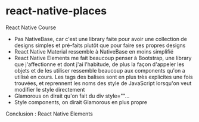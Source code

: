 # react-native-places
React Native Course

- Pas NativeBase, car c'est une library faite pour avoir une collection de designs simples et pré-faits plutôt que pour faire ses propres designs
- React Native Material ressemble à NativeBase en moins simplifié
- React Native Elements me fait beaucoup penser à Bootstrap, une library que j'affectionne et dont j'ai l'habitude, de plus la façon d'appeler les objets et de les utiliser ressemble beaucoup aux components qu'on a utilisé en cours. Les tags des balises sont en plus très explicites une fois trouvées, et reprennent les noms des style de JavaScript lorsqu'on veut modifier le style directement
- Glamorous on dirait qu'on fait du div style=""...
- Style components, on dirait Glamorous en plus propre

Conclusion : React Native Elements
